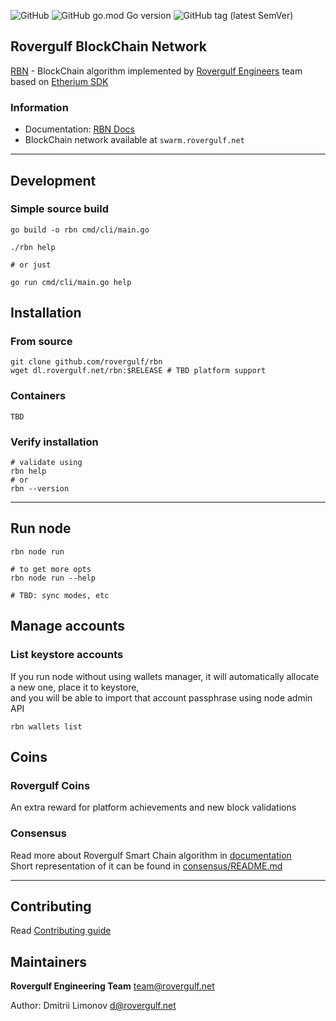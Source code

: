 ![GitHub](https://img.shields.io/github/license/rovergulf/rbn)
![GitHub go.mod Go version](https://img.shields.io/github/go-mod/go-version/rovergulf/rbn)
![GitHub tag (latest SemVer)](https://img.shields.io/github/v/tag/rovergulf/rbn)

## Rovergulf BlockChain Network

[RBN](https://chain.rovergulf.net) - BlockChain algorithm implemented by [Rovergulf Engineers](https://rovergulf.net) team based on [Etherium SDK](https://github.com/ethereum/go-ethereum)

### Information
- Documentation: [RBN Docs](https://chain.rovergulf.net/docs)
- BlockChain network available at `swarm.rovergulf.net`

---
## Development

### Simple source build
```shell
go build -o rbn cmd/cli/main.go

./rbn help

# or just

go run cmd/cli/main.go help
```


## Installation

### From source
```shell
git clone github.com/rovergulf/rbn
wget dl.rovergulf.net/rbn:$RELEASE # TBD platform support 
```

### Containers
```shell
TBD
```

### Verify installation
```shell
# validate using
rbn help
# or
rbn --version
```

---

## Run node
```shell
rbn node run

# to get more opts
rbn node run --help

# TBD: sync modes, etc
```

## Manage accounts


### List keystore accounts
If you run node without using wallets manager, it will automatically allocate a new one, place it to keystore,  
and you will be able to import that account passphrase using node admin API
```shell
rbn wallets list 
```

## Coins

### Rovergulf Coins

An extra reward for platform achievements and new block validations

### Consensus

Read more about Rovergulf Smart Chain algorithm in [documentation](https://chain.rovergulf.net/docs/nether)  
Short representation of it can be found in [consensus/README.md](consensus/README.md)

---

## Contributing

Read [Contributing guide](CONTRIBUTING.md)


## Maintainers

**Rovergulf Engineering Team** <team@rovergulf.net>  

Author: Dmitrii Limonov <d@rovergulf.net>  
